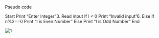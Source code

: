 Pseudo code

 Start
 Print “Enter Integer”3. Read input
 If I  < 0
 Print “Invalid input”6. Else if n%2==0
 Print “I is Even Number”
 Else Print “I is Odd Number”
 End


![1](https://user-images.githubusercontent.com/118686647/210237403-5cad85bb-f7ad-4748-ab62-f65c9e6b7f5e.jpg)
